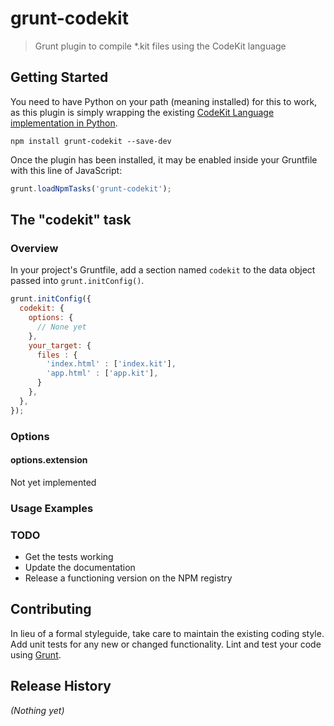 # grunt-codekit

> Grunt plugin to compile *.kit files using the CodeKit language

## Getting Started
You need to have Python on your path (meaning installed) for this to work, as this plugin is
simply wrapping the existing [CodeKit Language implementation in
Python](https://github.com/gjo/python-codekitlang).

```shell
npm install grunt-codekit --save-dev
```

Once the plugin has been installed, it may be enabled inside your Gruntfile with this line of JavaScript:

```js
grunt.loadNpmTasks('grunt-codekit');
```

## The "codekit" task

### Overview
In your project's Gruntfile, add a section named `codekit` to the data object passed into `grunt.initConfig()`.

```js
grunt.initConfig({
  codekit: {
    options: {
      // None yet
    },
    your_target: {
      files : {
        'index.html' : ['index.kit'],
        'app.html' : ['app.kit'],
      }
    },
  },
});
```

### Options

#### options.extension
Not yet implemented

### Usage Examples

### TODO
- Get the tests working
- Update the documentation
- Release a functioning version on the NPM registry

## Contributing
In lieu of a formal styleguide, take care to maintain the existing coding style. Add unit tests for any new or changed functionality. Lint and test your code using [Grunt](http://gruntjs.com/).

## Release History
_(Nothing yet)_
